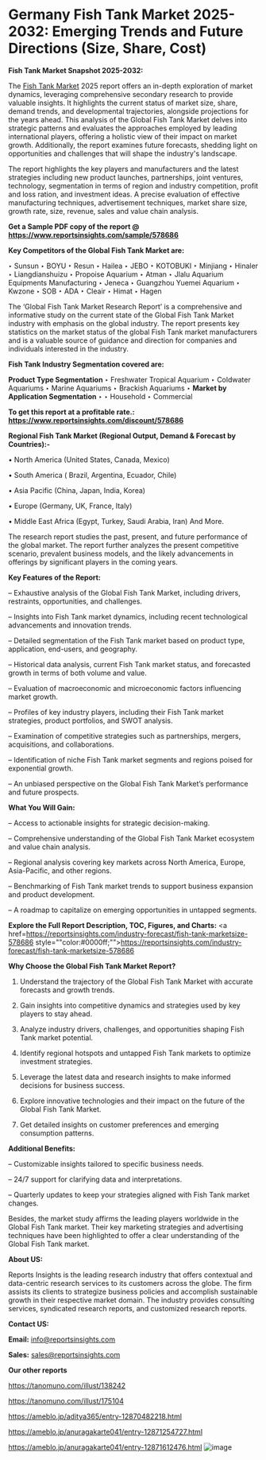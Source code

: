 # Germany Fish Tank Market 2025-2032: Emerging Trends and Future Directions (Size, Share, Cost)

<strong>Fish Tank Market Snapshot 2025-2032:</strong>

The <a href=https://www.reportsinsights.com/sample/578686>Fish Tank Market</a> 2025 report offers an in-depth exploration of market dynamics, leveraging comprehensive secondary research to provide valuable insights. It highlights the current status of market size, share, demand trends, and developmental trajectories, alongside projections for the years ahead. This analysis of the Global Fish Tank Market delves into strategic patterns and evaluates the approaches employed by leading international players, offering a holistic view of their impact on market growth. Additionally, the report examines future forecasts, shedding light on opportunities and challenges that will shape the industry's landscape.

The report highlights the key players and manufacturers and the latest strategies including new product launches, partnerships, joint ventures, technology, segmentation in terms of region and industry competition, profit and loss ration, and investment ideas. A precise evaluation of effective manufacturing techniques, advertisement techniques, market share size, growth rate, size, revenue, sales and value chain analysis.

<strong>Get a Sample PDF copy of the report @ <a href=https://www.reportsinsights.com/sample/578686 style=color:#0000ff;>https://www.reportsinsights.com/sample/578686</a></strong>

<strong>Key Competitors of the Global Fish Tank Market are:</strong>

‣ Sunsun 
‣ BOYU 
‣ Resun 
‣ Hailea 
‣ JEBO 
‣ KOTOBUKI 
‣ Minjiang 
‣ Hinaler 
‣ Liangdianshuizu 
‣ Propoise Aquarium 
‣ Atman 
‣ Jlalu Aquarium Equipments Manufacturing 
‣ Jeneca 
‣ Guangzhou Yuemei Aquarium 
‣ Kwzone 
‣ SOB 
‣ ADA 
‣ Cleair 
‣ Himat 
‣ Hagen

The ‘Global Fish Tank Market Research Report’ is a comprehensive and informative study on the current state of the Global Fish Tank Market industry with emphasis on the global industry. The report presents key statistics on the market status of the global Fish Tank market manufacturers and is a valuable source of guidance and direction for companies and individuals interested in the industry.

<strong>Fish Tank Industry Segmentation covered are:</strong>

<strong>Product Type Segmentation</strong>
‣
Freshwater Tropical Aquarium 
‣ Coldwater Aquariums 
‣ Marine Aquariums 
‣ Brackish Aquariums
‣ 
<strong>Market by Application Segmentation</strong>
‣
‣  Household 
‣ Commercial

<strong>To get this report at a profitable rate.: <a href=https://www.reportsinsights.com/discount/578686 style=color:#0000ff;>https://www.reportsinsights.com/discount/578686</a></strong>

<strong>Regional Fish Tank Market (Regional Output, Demand &amp; Forecast by Countries):-</strong>

• North America (United States, Canada, Mexico)

• South America ( Brazil, Argentina, Ecuador, Chile)

• Asia Pacific (China, Japan, India, Korea)

• Europe (Germany, UK, France, Italy)

• Middle East Africa (Egypt, Turkey, Saudi Arabia, Iran) And More.

The research report studies the past, present, and future performance of the global market. The report further analyzes the present competitive scenario, prevalent business models, and the likely advancements in offerings by significant players in the coming years.

<strong>Key Features of the Report:</strong>

– Exhaustive analysis of the Global Fish Tank Market, including drivers, restraints, opportunities, and challenges.

– Insights into Fish Tank market dynamics, including recent technological advancements and innovation trends.

– Detailed segmentation of the Fish Tank market based on product type, application, end-users, and geography.

– Historical data analysis, current Fish Tank market status, and forecasted growth in terms of both volume and value.

– Evaluation of macroeconomic and microeconomic factors influencing market growth.

– Profiles of key industry players, including their Fish Tank market strategies, product portfolios, and SWOT analysis.

– Examination of competitive strategies such as partnerships, mergers, acquisitions, and collaborations.

– Identification of niche Fish Tank market segments and regions poised for exponential growth.

– An unbiased perspective on the Global Fish Tank Market’s performance and future prospects.

<strong>What You Will Gain:</strong>

– Access to actionable insights for strategic decision-making.

– Comprehensive understanding of the Global Fish Tank Market ecosystem and value chain analysis.

– Regional analysis covering key markets across North America, Europe, Asia-Pacific, and other regions.

– Benchmarking of Fish Tank market trends to support business expansion and product development.

– A roadmap to capitalize on emerging opportunities in untapped segments.

<strong>Explore the Full Report Description, TOC, Figures, and Charts:</strong>
<a href=https://reportsinsights.com/industry-forecast/fish-tank-marketsize-578686 style=""color:#0000ff;"">https://reportsinsights.com/industry-forecast/fish-tank-marketsize-578686</a>

<strong>Why Choose the Global Fish Tank Market Report?</strong>

1. Understand the trajectory of the Global Fish Tank Market with accurate forecasts and growth trends.

2. Gain insights into competitive dynamics and strategies used by key players to stay ahead.

3. Analyze industry drivers, challenges, and opportunities shaping Fish Tank market potential.

4. Identify regional hotspots and untapped Fish Tank markets to optimize investment strategies.

5. Leverage the latest data and research insights to make informed decisions for business success.

6. Explore innovative technologies and their impact on the future of the Global Fish Tank Market.

7. Get detailed insights on customer preferences and emerging consumption patterns.

<strong>Additional Benefits:</strong>

– Customizable insights tailored to specific business needs.

– 24/7 support for clarifying data and interpretations.

– Quarterly updates to keep your strategies aligned with Fish Tank market changes.

Besides, the market study affirms the leading players worldwide in the Global Fish Tank market. Their key marketing strategies and advertising techniques have been highlighted to offer a clear understanding of the Global Fish Tank market.

<strong><strong>About US</strong>:</strong>

Reports Insights is the leading research industry that offers contextual and data-centric research services to its customers across the globe. The firm assists its clients to strategize business policies and accomplish sustainable growth in their respective market domain. The industry provides consulting services, syndicated research reports, and customized research reports.

<strong>Contact US:</strong>

<p class=><b>Email:</b> <a href=mailto:info@reportsinsights.com>info@reportsinsights.com</a></p>
<p class=><b>Sales:</b> <a href=mailto:sales@reportsinsights.com>sales@reportsinsights.com</a></p>

<strong>Our other reports</strong>

<a href=https://tanomuno.com/illust/138242>https://tanomuno.com/illust/138242</a>

<a href=https://tanomuno.com/illust/175104>https://tanomuno.com/illust/175104</a>

<a href=https://ameblo.jp/aditya365/entry-12870482218.html>https://ameblo.jp/aditya365/entry-12870482218.html</a>

<a href=https://ameblo.jp/anuragakarte041/entry-12871254727.html>https://ameblo.jp/anuragakarte041/entry-12871254727.html</a>

<a href=https://ameblo.jp/anuragakarte041/entry-12871612476.html>https://ameblo.jp/anuragakarte041/entry-12871612476.html</a>
![image](https://github.com/user-attachments/assets/f9c328d8-a300-4e7e-ad74-df8f72ac04be)
